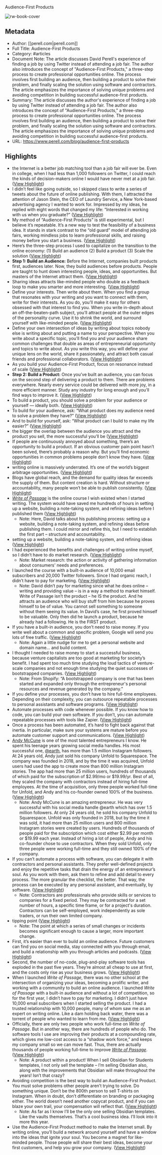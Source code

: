 Audience-First Products

![rw-book-cover](http://static1.squarespace.com/static/55576406e4b02e4679105dc2/55576b2ae4b0a213bdd2fc6a/5e2614989b352403229a94b6/1579626684972/hanson-lu-WrNbw7UeNqI-unsplash.jpg?format=1500w)

## Metadata
- Author: [[perell.com|perell.com]]
- Full Title: Audience-First Products
- Category: #articles
- Document Note: The article discusses David Perell's experience of finding a job by using Twitter instead of attending a job fair. The author also introduces the concept of "Audience-First Products," a three-step process to create professional opportunities online. The process involves first building an audience, then building a product to solve their problem, and finally scaling the solution using software and contractors. The article emphasizes the importance of solving unique problems and avoiding competition in building successful audience-first products.
- Summary: The article discusses the author's experience of finding a job by using Twitter instead of attending a job fair. The author also introduces the concept of "Audience-First Products," a three-step process to create professional opportunities online. The process involves first building an audience, then building a product to solve their problem, and finally scaling the solution using software and contractors. The article emphasizes the importance of solving unique problems and avoiding competition in building successful audience-first products.
- URL: https://www.perell.com/blog/audience-first-products

## Highlights
- the Internet is a better job matching tool than a job fair will ever be. Even in college, when I had less than 1,000 followers on Twitter, I could reach the kinds of decision-makers online I would have never met at a job fair. ([View Highlight](https://read.readwise.io/read/01h0tb69z85shas8w3pn1p6588))
- I didn’t feel like going outside, so I skipped class to write a series of tweets about the future of online publishing. With them, I attracted the attention of Jason Stein, the CEO of Laundry Service, a New York-based advertising agency I wanted to work for. Impressed by my ideas, he replied with eight words that changed my life: “Interested in working with us when you graduate?” ([View Highlight](https://read.readwise.io/read/01h0tb8brw480yz460h50d40a6))
- My method of “Audience-First Products” is still experimental, but I believe it’s repeatable. It’s a new way to test the feasibility of a business idea. It stands in stark contrast to the “old guard” model of attending job fairs, working mindless jobs to learn professional skills, and raising money before you start a business. ([View Highlight](https://read.readwise.io/read/01h0tbar5qp3zppa9z803gsv3p))
- Here’s the three-step process I used to capitalize on the transition to the online economy:
  (1) Build an audience
  (2) Build a product
  (3) Scale the solution ([View Highlight](https://read.readwise.io/read/01h0tbb03rpc6gj7efg58q6vnx))
- **Step 1: Build an Audience:** Before the Internet, companies built products first, audiences later. Now, they build audiences before products. People are taught to hunt down interesting people, ideas, and opportunities. But masters of the Internet attract them. ([View Highlight](https://read.readwise.io/read/01h0tbbmp5pfzjedgytmbbz5mm))
- Sharing ideas attracts like-minded people who double as a feedback loop to make you smarter and more interesting. ([View Highlight](https://read.readwise.io/read/01h0tbd76bbj0rn5sx9st62p9n))
- Define your interests. Then write about them. When you find a group that resonates with your writing and you want to connect with them, write for their interests. As you do, you’ll make it easy for others obsessed with that interest to find you. When you write in-depth about an off-the-beaten-path subject, you’ll attract people at the outer edges of the personality curve. Use it to shrink the world, and surround yourself with like-minded people. ([View Highlight](https://read.readwise.io/read/01h0tbgjkcsz0na4k0w2aza4ps))
- Define your own intersection of ideas by writing about topics nobody else is writing about and putting a name to your perspective. When you write about a specific topic, you’ll find you and your audience share common challenges that double as areas of entrepreneurial opportunity and topics to write about. As you write this way, you will define your unique lens on the world, share it passionately, and attract both casual friends and professional collaborators. ([View Highlight](https://read.readwise.io/read/01h0tbh9f7g4xfn69ch5r0f9pf))
- As you build your Audience-First Product, focus on resonance instead of scale ([View Highlight](https://read.readwise.io/read/01h0tbkh26mjs43vndcpasfmc9))
- **Step 2: Build a Product:** Once you’ve built an audience, you can focus on the second step of delivering a product to them. There are problems everywhere. Nearly every service could be delivered with more joy, in a more efficient manner. Study any industry for long enough and you’ll find ways to improve it. ([View Highlight](https://read.readwise.io/read/01h0tbpa9erg6gdxa5sz47snb4))
- To build a product, you should solve a problem for your audience or yourself — ideally both. ([View Highlight](https://read.readwise.io/read/01h0tbpgg9drbchee3qdg32jcz))
- To build for your audience, ask: “What product does my audience need to solve a problem they have?” ([View Highlight](https://read.readwise.io/read/01h0tbpnqva6n11m05n0k6jps4))
- And to build for yourself, ask: “What product can I build to make my life easier?” ([View Highlight](https://read.readwise.io/read/01h0tbpv8p4ehpkb34brg6fy3a))
- the bigger the overlap between the audience you attract and the product you sell, the more successful you’ll be ([View Highlight](https://read.readwise.io/read/01h0tbrrbyc4v687jwajz3gxdj))
- If people are continuously annoyed about something, there’s an opportunity to build a product. If an obvious customer pain point hasn’t been solved, there’s probably a reason why. But you’ll find economic opportunities in common problems people don’t know they have. ([View Highlight](https://read.readwise.io/read/01h0tbvxkrynkkbasrct0exhqa))
- writing online is massively underrated. It’s one of the world’s biggest arbitrage opportunities. ([View Highlight](https://read.readwise.io/read/01h16v11t3jr3z62361ba174dr))
- Blogs have global reach, and the demand for quality ideas far exceeds the supply of them. But content creation is hard. Without structure or accountability, many people won’t be able to publish consistently. ([View Highlight](https://read.readwise.io/read/01h16v1rf759meh1g2w89n5r41))
- [*Write of Passage*](https://perell.com/write-of-passage) is the online course I wish existed when I started writing. The system would have saved me hundreds of hours in setting up a website, building a note-taking system, and refining ideas before I published them ([View Highlight](https://read.readwise.io/read/01h16v366ec5v5eegd1dg88ep2))
    - Note: Here, David talks about his publishing process: setting up a website, building a note-taking system, and refining ideas before publishing them. I could mirror and refine this, but I need to establish the first part – structure and accountability.
- setting up a website, building a note-taking system, and refining ideas ([View Highlight](https://read.readwise.io/read/01h16v3dqb03ak8m50ya8sahes))
- I had experienced the benefits and challenges of writing online myself, so I didn’t have to do market research. ([View Highlight](https://read.readwise.io/read/01h16vbcwv3ae8y30kdxfarwbg))
    - Note: Market research: the action or activity of gathering information about consumers' needs and preferences.
- I launched the course with a built-in audience of 10,000 email subscribers and 20,000 Twitter followers. Since I had organic reach, I didn’t have to pay for marketing. ([View Highlight](https://read.readwise.io/read/01h16vddhxfsmjc77y9x54341e))
    - Note: David didn’t pay for marketing since what he does online – writing and providing value – is in a way a method to market himself. Write of Passage isn’t the product – he IS the product. And he attracts an audience who will buy stuff from him because he proves himself to be of value. You cannot sell something to someone without them seeing its value. In David’s case, he first proved himself to be valuable. Only then did he launch a product, because he already had a following. He is the FIRST product.
- If you have a built-in audience, you don’t need to raise money. If you write well about a common and specific problem, Google will send you lots of free traffic. ([View Highlight](https://read.readwise.io/read/01h16vk9gcm0n92awvpx0d5djh))
    - Note: Again a little nudge for me to get a personal website and domain name… and build content.
- I thought I needed to raise money to start a successful business, because venture capitalists are too good at marketing for society’s benefit. I had spent too much time studying the loud tactics of venture-scale companies and not enough time studying the quiet successes of bootstrapped companies. ([View Highlight](https://read.readwise.io/read/01h16vs49hqbt1ay3yvj5wy5jd))
    - Note: From Shopify: “A bootstrapped company is one that has been started and expanded only through the entrepreneur's personal resources and revenue generated by the company.”
- If you define your processes, you don’t have to hire full-time employees. Depending on their complexity, you can outsource repeatable processes to personal assistants and software programs. ([View Highlight](https://read.readwise.io/read/01h16vwp5rkzafym5pzpyq7cgd))
- Automate processes with code whenever possible. If you know how to code, you can build your own software. If you don’t, you can automate repeatable processes with tools like Zapier. ([View Highlight](https://read.readwise.io/read/01h16vxzpwt6yeb9q73wzk7888))
- Once a process has been automated, it’s hard to fight back against that inertia. In particular, make sure your systems are mature before you automate customer support and communications. ([View Highlight](https://read.readwise.io/read/01h16vzzt5ay4xtp1rvqe312kj))
- [Andy McCune](https://perell.com/podcast/andy-mccune) is one of the most talented entrepreneurs I know. He spent his teenage years growing social media handles. His most successful one, [@earth](https://www.instagram.com/earth/), has more than 1.5 million Instagram followers. At 24 years old, Andy just sold his company Unfold to Squarespace. The company was founded in 2018, and by the time it was acquired, Unfold users had used the app to create more than 800 million Instagram stories. The app had more than 25 million users, hundreds of thousands of which paid for the subscription of $2.99/mo or $19.99/yr. Best of all, they scaled the company with contractors instead of hiring full-time employees. At the time of acquisition, only three people worked full-time for Unfold, and Andy and his co-founder owned 100% of the business. ([View Highlight](https://read.readwise.io/read/01h16waqr15cxt8k1jcb1sp8r4))
    - Note: Andy McCune is an amazing entrepreneur. He was very successful with his social media handle @earth which has over 1.5 million followers. At only 24 years old, he sold his company Unfold to Squarespace. Unfold was only founded in 2018, but by the time it was sold, it had more than 25 million users and 800 million Instagram stories were created by users. Hundreds of thousands of people paid for the subscription which cost either $2.99 per month or $19.99 each year. Instead of hiring a lot of people, Andy and his co-founder chose to use contractors. When they sold Unfold, only three people were working full-time and they still owned 100% of the company.
- If you can’t automate a process with software, you can delegate it with contractors and personal assistants. They prefer well-defined projects and enjoy the repetitive tasks that drain the energy of an entrepreneur’s soul. As you work with them, ask them to refine and add detail to every process. The more granular the checklist, the better. That way, the process can be executed by any personal assistant, and eventually, by software. ([View Highlight](https://read.readwise.io/read/01h16whp255xp5eyy0b6zzewr6))
    - Note: Contractors are professionals who provide skills or services to companies for a fixed period. They may be contracted for a set number of hours, a specific time frame, or for a project's duration. Contractors can be self-employed, work independently as sole traders, or run their own limited company.
- tipping point ([View Highlight](https://read.readwise.io/read/01h16wmjpcz5mjtxprpymk9enp))
    - Note: The point at which a series of small changes or incidents becomes significant enough to cause a larger, more important change.
- First, it’s easier than ever to build an online audience. Future customers can find you on social media, stay connected with you through email, and build a relationship with you through articles and podcasts. ([View Highlight](https://read.readwise.io/read/01h16wqdvtrtw8hdh09gmk4tg1))
- Second, the number of no-code, plug-and-play software tools has exploded in the past five years. They’re almost all cheap to use at first, and the costs only rise as your business grows. ([View Highlight](https://read.readwise.io/read/01h16wqzg06merg85dw6mnvcmn))
- When I launched *Write of Passage*, there was no other school at the intersection of organizing your ideas, becoming a prolific writer, and working with a community to build an online audience. I launched *Write of Passage* with a built-in audience and without a lot of competition, so for the first year, I didn’t have to pay for marketing. I didn’t just have 10,000 email subscribers when I started selling the product. I had a trusted relationship with 10,000 people, many of whom saw me as an expert on writing online. Like a dam holding back water, there was a torrent of people who wanted to learn from me. ([View Highlight](https://read.readwise.io/read/01h16wwwc5w0q5ff3xhebz599y))
- Officially, there are only two people who work full-time on *Write of Passage*. But in another way, there are hundreds of people who do. The software tools I use are improving their products at a compounding rate, which gives me low-cost access to a “shadow work force,” and keeps my company small so we can move fast. Thus, there are actually thousands of people working full-time to improve [*Write of Passage*](https://perell.com/write-of-passage). ([View Highlight](https://read.readwise.io/read/01h16wxjk01bn5bnwyy5nm9pzw))
    - Note: A product within a product! When I sell Obsidian for Students templates, I not only sell the template – I’m selling Obsidian also, along with the improvements that Obsidian will make throughout the years! Isn’t that crazy?
- Avoiding competition is the best way to build an Audience-First Product. You must solve problems other people aren’t trying to solve. Do something unique. Don’t be the 800th person to sell T-shirts on Instagram. When in doubt, don’t differentiate on branding or packaging either. The world doesn’t need another copycat product, and if you can blaze your own trail, your compensation will reflect that. ([View Highlight](https://read.readwise.io/read/01h16x0c8xd1xaahynzx9gp0hp))
    - Note: As far as I know I’ll be the only one selling Obsidian templates. Like the vaults themselves. That’s a cool business idea. I’ll look into it more this year.
- Use the Audience-First Product method to make the Internet small. By writing online, you’ll build a network around yourself and have a window into the ideas that ignite your soul. You become a magnet for like-minded people. Those people will share their best ideas, become your first customers, and help you grow your company. ([View Highlight](https://read.readwise.io/read/01h16x3dd2thp2m4bth0rd6z4x))
